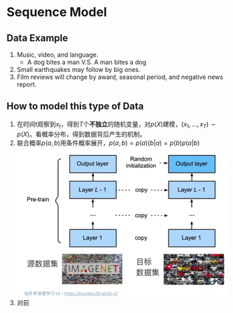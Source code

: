 # Sequence Model
## Data Example
1. Music, video, and language.
   *  A dog bites a man V.S. A man bites a dog
2. Small earthquakes may follow by big ones.   
3. Film reviews will change by award, seasonal period, and negative news report.

## How to model this type of Data
1. 在时间t观察到$x_t$，得到$T$个**不独立**的随机变量，对$p(X)$建模，$(x_1, ..., x_T)\sim p(X)$。看概率分布，得到数据背后产生的机制。
2. 联合概率$p(a,b)$用条件概率展开，$p(a,b)=p(a)(b|a)=p(b)p(a|b)$
    ![alt text](image.png)
3. 对前